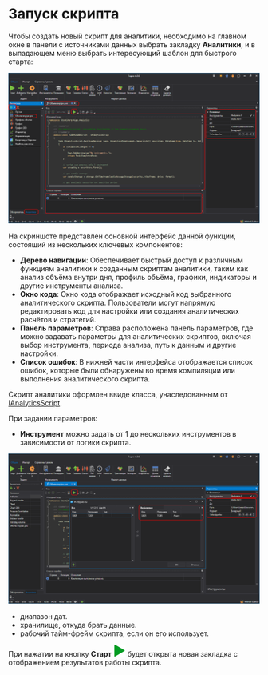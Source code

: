 # Запуск скрипта

Чтобы создать новый скрипт для аналитики, необходимо на главном окне в панели с источниками данных выбрать закладку **Аналитики**, и в выпадающем меню выбрать интересующий шаблон для быстрого старта:

![hydra_analytics_main_00](../../../images/hydra_analytics_main_00.png)

На скриншоте представлен основной интерфейс данной функции, состоящий из нескольких ключевых компонентов:

- **Дерево навигации**: Обеспечивает быстрый доступ к различным функциям аналитики к созданным скриптам аналитики, таким как анализ объёма внутри дня, профиль объёма, графики, индикаторы и другие инструменты анализа.
- **Окно кода**: Окно кода отображает исходный код выбранного аналитического скрипта. Пользователи могут напрямую редактировать код для настройки или создания аналитических расчётов и стратегий.
- **Панель параметров**: Справа расположена панель параметров, где можно задавать параметры для аналитических скриптов, включая выбор инструмента, периода анализа, путь к данным и другие настройки.
- **Список ошибок**: В нижней части интерфейса отображается список ошибок, которые были обнаружены во время компиляции или выполнения аналитического скрипта.

Скрипт аналитики оформлен ввиде класса, унаследованным от [IAnalyticsScript](xref:StockSharp.Algo.Analytics.IAnalyticsScript).

При задании параметров:

- **Инструмент** можно задать от 1 до нескольких инструментов в зависимости от логики скрипта.

![hydra_analytics_main_01](../../../images/hydra_analytics_main_01.png)

- диапазон дат.
- хранилище, откуда брать данные.
- рабочий тайм-фрейм скрипта, если он его использует.

При нажатии на кнопку **Старт** ![hydra analytics compile](../../../images/hydra_analytics_compile.png) будет открыта новая закладка с отображением результатов работы скрипта.
